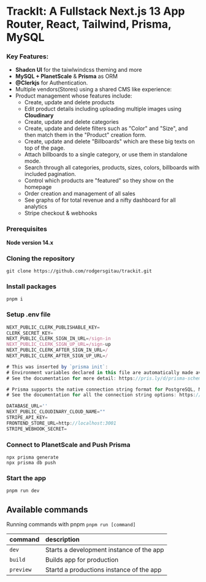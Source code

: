 # TrackIt: A Fullstack Next.js 13 App Router, React, Tailwind, Prisma, MySQL

### Key Features:

- **Shadcn UI** for the taiwlwindcss theming and more
- **MySQL + PlanetScale** & **Prisma** as ORM
- **@Clerkjs** for Authentication.
- Multiple vendors(Stores) using a shared CMS like experience:
- Product management whose features include:
  - Create, update and delete products
  - Edit product details including uploading multiple images using **Cloudinary**
  - Create, update and delete categories
  - Create, update and delete filters such as "Color" and "Size", and then match them in the "Product" creation form.
  - Create, update and delete "Billboards" which are these big texts on top of the page.
  - Attach billboards to a single category, or use them  in standalone mode.
  - Search through all categories, products, sizes, colors, billboards with included pagination.
  - Control which products are "featured" so they show on the homepage
  - Order creation and management of all sales
  - See graphs of for total revenue and a nifty dashboard for all analytics
  - Stripe checkout & webhooks

### Prerequisites

**Node version 14.x**

### Cloning the repository

```shell
git clone https://github.com/rodgersgitau/trackit.git
```

### Install packages

```shell
pnpm i
```

### Setup .env file


```js
NEXT_PUBLIC_CLERK_PUBLISHABLE_KEY=
CLERK_SECRET_KEY=
NEXT_PUBLIC_CLERK_SIGN_IN_URL=/sign-in
NEXT_PUBLIC_CLERK_SIGN_UP_URL=/sign-up
NEXT_PUBLIC_CLERK_AFTER_SIGN_IN_URL=/
NEXT_PUBLIC_CLERK_AFTER_SIGN_UP_URL=/

# This was inserted by `prisma init`:
# Environment variables declared in this file are automatically made available to Prisma.
# See the documentation for more detail: https://pris.ly/d/prisma-schema#accessing-environment-variables-from-the-schema

# Prisma supports the native connection string format for PostgreSQL, MySQL, SQLite, SQL Server, MongoDB and CockroachDB.
# See the documentation for all the connection string options: https://pris.ly/d/connection-strings

DATABASE_URL=''
NEXT_PUBLIC_CLOUDINARY_CLOUD_NAME=""
STRIPE_API_KEY=
FRONTEND_STORE_URL=http://localhost:3001
STRIPE_WEBHOOK_SECRET=
```

### Connect to PlanetScale and Push Prisma
```shell
npx prisma generate
npx prisma db push
```


### Start the app

```shell
pnpm run dev
```

## Available commands

Running commands with pnpm `pnpm run [command]`

| command         | description                              |
| :-------------- | :--------------------------------------- |
| `dev`           | Starts a development instance of the app |
| `build`         | Builds app for production                |
| `preview`       | Startd a productions instance of the app |
